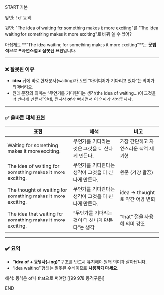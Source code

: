 START
기본

앞면:
! of 동격


뒷면:
"The idea of waiting for something makes it more exciting"를 "The idea waiting for something makes it more exciting"로 바꿔 쓸 수 있어?

아쉽게도 **“The idea waiting for something makes it more exciting”**는 **문법적으로 부자연스럽고 잘못된 표현**입니다.

---

### ❌ 잘못된 이유

- **idea** 뒤에 바로 현재분사(​waiting)​가 오면 “아이디어가 기다리고 있다”는 의미가 되어버려요.
- 원래 문장의 의미는 “무언가를 기다린다는 생각(the idea of waiting…)이 그것을 더 신나게 만든다”인데, 전치사 **of**가 빠지면서 이 의미가 사라집니다.

---

### ✅ 올바른 대체 표현

|표현|해석|비고|
|---|---|---|
|Waiting for something makes it more exciting.|무언가를 기다리는 것은 그것을 더 신나게 만든다.|가장 간단하고 자연스러운 직역 제거형|
|The idea of waiting for something makes it more exciting.|무언가를 기다린다는 생각이 그것을 더 신나게 만든다.|원문 (가장 깔끔)|
|The thought of waiting for something makes it more exciting.|무언가를 기다린다는 생각이 그것을 더 신나게 만든다.|idea → thought 로 약간 어감 변화|
|The idea that waiting for something makes it more exciting.|“무언가를 기다리는 것이 더 신나게 만든다”는 생각|“that” 절을 사용해 의미 강조|

---

### ✔️ 요약

- **“idea of + 동명사(–ing)”** 구조를 반드시 유지해야 원래 의미가 살아납니다.
- “idea waiting” 형태는 잘못된 수식이므로 **사용하지 마세요**.


해석:
동격은 of나 that으로 써야함
[[99 978 동격구문]]
<!--ID: 1742530061736-->
END